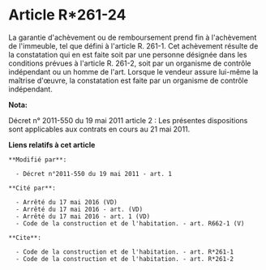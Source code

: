 # Article R*261-24

La garantie d'achèvement ou de remboursement prend fin à l'achèvement de l'immeuble, tel que défini à l'article R. 261-1. Cet
achèvement résulte de la constatation qui en est faite soit par une personne désignée dans les conditions prévues à l'article
R. 261-2, soit par un organisme de contrôle indépendant ou un homme de l'art. Lorsque le vendeur assure lui-même la maîtrise
d'œuvre, la constatation est faite par un organisme de contrôle indépendant.

**Nota:**

Décret n° 2011-550 du 19 mai 2011 article 2 : Les présentes dispositions sont applicables aux contrats en cours au 21 mai
2011.

**Liens relatifs à cet article**

	**Modifié par**:

	  - Décret n°2011-550 du 19 mai 2011 - art. 1

	**Cité par**:

	  - Arrêté du 17 mai 2016 (VD)
	  - Arrêté du 17 mai 2016 - art. (VD)
	  - Arrêté du 17 mai 2016 - art. 1 (VD)
	  - Code de la construction et de l'habitation. - art. R662-1 (V)

	**Cite**:

	  - Code de la construction et de l'habitation. - art. R*261-1
	  - Code de la construction et de l'habitation. - art. R*261-2
